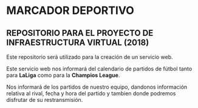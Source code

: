 # MARCADOR DEPORTIVO 

## REPOSITORIO PARA EL PROYECTO DE INFRAESTRUCTURA VIRTUAL (2018)

   Este repositorio será utilizado para la creación de un servicio web.

   Este servicio web nos informará del calendario de partidos de fútbol tanto para **LaLiga** como para la **Champios League**.

   Nos informará de los partidos de nuestro equipo, dandonos información relativa al rival, fecha y hora del partido y tambien donde podremos disfrutar de su restransmisión. 
